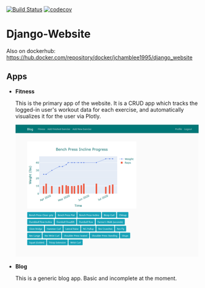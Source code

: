 [![Build Status](https://travis-ci.org/jakechamblee/Django-Website.svg?branch=master)](https://travis-ci.org/jakechamblee/Django-Website)
[![codecov](https://codecov.io/gh/jakechamblee/Django-Website/branch/master/graph/badge.svg)](https://codecov.io/gh/jakechamblee/Django-Website)
# Django-Website
Also on dockerhub:
https://hub.docker.com/repository/docker/jchamblee1995/django_website

## Apps

- **Fitness**

  This is the primary app of the website. It is a CRUD app which tracks the logged-in user's workout data for each exercise, and automatically visualizes it for the user via Plotly. 
  
  ![Alt text](https://raw.githubusercontent.com/jakechamblee/Django-Website/master/media/Fitnessapp.png)
  
- **Blog**

  This is a generic blog app. Basic and incomplete at the moment.
